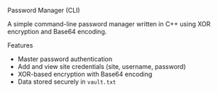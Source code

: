 Password Manager (CLI)

A simple command-line password manager written in C++ using XOR encryption and Base64 encoding.

  Features
- Master password authentication
- Add and view site credentials (site, username, password)
- XOR-based encryption with Base64 encoding
- Data stored securely in `vault.txt`
